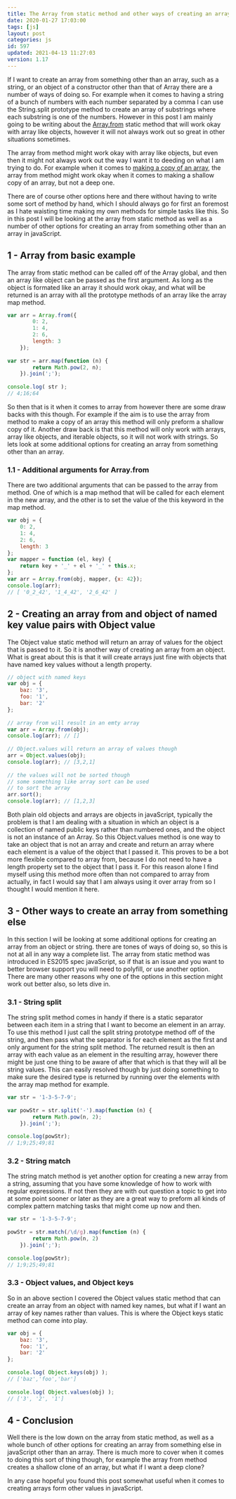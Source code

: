 ```yaml
---
title: The Array from static method and other ways of creating an array from something else
date: 2020-01-27 17:03:00
tags: [js]
layout: post
categories: js
id: 597
updated: 2021-04-13 11:27:03
version: 1.17
---
```


If I want to create an array from something other than an array, such as a string, or an object of a constructor other than that of Array there are a number of ways of doing so. For example when it comes to having a string of a bunch of numbers with each number separated by a comma I can use the String.split prototype method to create an array of substrings where each substring is one of the numbers. However in this post I am mainly going to be writing about the [Array.from](https://developer.mozilla.org/en-US/docs/Web/JavaScript/Reference/Global_Objects/Array/from) static method that will work okay with array like objects, however it will not always work out so great in other situations sometimes. 

The array from method might work okay with array like objects, but even then it might not always work out the way I want it to deeding on what I am trying to do. For example when it comes to [making a copy of an array](/2020/09/03/js-array-copy/), the array from method might work okay when it comes to making a shallow copy of an array, but not a deep one.

There are of course other options here and there without having to write some sort of method by hand, which I should always go for first an foremost as I hate waisting time making my own methods for simple tasks like this. So in this post I will be looking at the array from static method as well as a number of other options for creating an array from something other than an array in javaScript.

<!-- more -->

## 1 - Array from basic example

The array from static method can be called off of the Array global, and then an array like object can be passed as the first argument. As long as the object is formated like an array it should work okay, and what will be returned is an array with all the prototype methods of an array like the array map method. 

```js
var arr = Array.from({
        0: 2,
        1: 4,
        2: 6,
        length: 3
    });
 
var str = arr.map(function (n) {
        return Math.pow(2, n);
    }).join(';');
 
console.log( str );
// 4;16;64
```

So then that is it when it comes to array from however there are some draw backs with this though. For example if the aim is to use the array from method to make a copy of an array this method will only preform a shallow copy of it. Another draw back is that this method will only work with arrays, array like objects, and iterable objects, so it will not work with strings. So lets look at some additional options for creating an array from something other than an array.

### 1.1 - Additional arguments for Array.from

There are two additional arguments that can be passed to the array from method. One of which is a map method that will be called for each element in the new array, and the other is to set the value of the this keyword in the map method.

```js
var obj = {
    0: 2,
    1: 4,
    2: 6,
    length: 3
};
var mapper = function (el, key) {
    return key + '_' + el + '_' + this.x;
};
var arr = Array.from(obj, mapper, {x: 42});
console.log(arr);
// [ '0_2_42', '1_4_42', '2_6_42' ]
```

## 2 - Creating an array from and object of named key value pairs with Object value

The Object value static method will return an array of values for the object that is passed to it. So it is another way of creating an array from an object. What is great about this is that it will create arrays just fine with objects that have named key values without a length property.

```js
// object with named keys
var obj = {
    baz: '3',
    foo: '1',
    bar: '2'
};
 
// array from will result in an emty array
var arr = Array.from(obj);
console.log(arr); // []
 
// Object.values will return an array of values though
arr = Object.values(obj);
console.log(arr); // [3,2,1]
 
// the values will not be sorted though
// some something like array sort can be used
// to sort the array
arr.sort();
console.log(arr); // [1,2,3]
```

Both plain old objects and arrays are objects in javaScript, typically the problem is that I am dealing with a situation in which an object is a collection of named public keys rather than numbered ones, and the object is not an instance of an Array. So this Object.values method is one way to take an object that is not an array and create and return an array where each element is a value of the object that I passed it. This proves to be a bot more flexible compared to array from, because I do not need to have a length property set to the object that I pass it. For this reason alone I find myself using this method more often than not compared to array from actually, in fact I would say that I am always using it over array from so I thought I would mention it here.

## 3 - Other ways to create an array from something else

In this section I will be looking at some additional options for creating an array from an object or string. there are tones of ways of doing so, so this is not at all in any way a complete list. The array from static method was introduced in ES2015 spec javaScript, so if that is an issue and you want to better browser support you will need to polyfill, or use another option. There are many other reasons why one of the options in this section might work out better also, so lets dive in.

### 3.1 - String split

The string split method comes in handy if there is a static separator between each item in a string that I want to become an element in an array. To use this method I just call the split string prototype method off of the string, and then pass what the separator is for each element as the first and only argument for the string split method. The returned result is then an array with each value as an element in the resulting array, however there might be just one thing to be aware of after that which is that they will all be string values. This can easily resolved though by just doing something to make sure the desired type is returned by running over the elements with the array map method for example.

```js
var str = '1-3-5-7-9';
 
var powStr = str.split('-').map(function (n) {
        return Math.pow(n, 2);
    }).join(';');
 
console.log(powStr);
// 1;9;25;49;81
```

### 3.2 - String match

The string match method is yet another option for creating a new array from a string, assuming that you have some knowledge of how to work with regular expressions. If not then they are with out question a topic to get into at some point sooner or later as they are a great way to preform all kinds of complex pattern matching tasks that might come up now and then.

```js
var str = '1-3-5-7-9';
 
powStr = str.match(/\d/g).map(function (n) {
        return Math.pow(n, 2)
    }).join(';');
 
console.log(powStr);
// 1;9;25;49;81
```

### 3.3 - Object values, and Object keys

So in an above section I covered the Object values static method that can create an array from an object with named key names, but what if I want an array of key names rather than values. This is where the Object keys static method can come into play.

```js
var obj = {
    baz: '3',
    foo: '1',
    bar: '2'
};
 
console.log( Object.keys(obj) );
// ['baz','foo','bar']
 
console.log( Object.values(obj) );
// ['3', '2', '1']
```

## 4 - Conclusion

Well there is the low down on the array from static method, as well as a whole bunch of other options for creating an array from something else in javaScript other than an array. There is much more to cover when it comes to doing this sort of thing though, for example the array from method creates a shallow clone of an array, but what if I want a deep clone?

In any case hopeful you found this post somewhat useful when it comes to creating arrays form other values in javaScript.